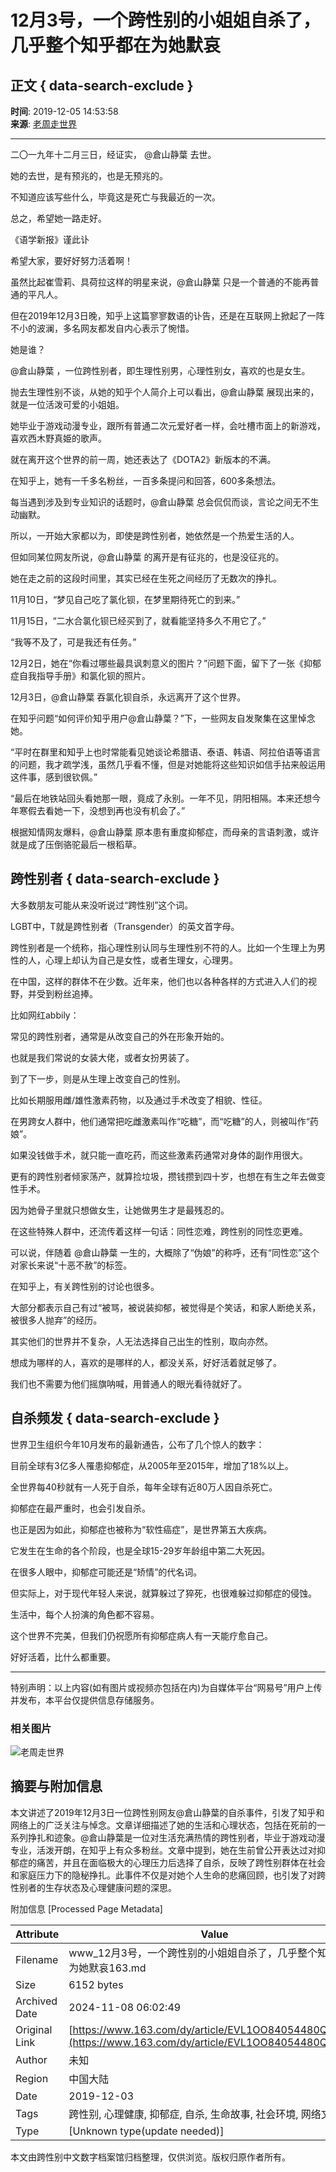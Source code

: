 # 12月3号，一个跨性别的小姐姐自杀了，几乎整个知乎都在为她默哀

## 正文 { data-search-exclude }


**时间**: 2019-12-05 14:53:58  
**来源**: [老周走世界](https://www.163.com/dy/media/T1554110396949.html)  

---

二〇一九年十二月三日，经证实， @倉山静葉 去世。

她的去世，是有预兆的，也是无预兆的。

不知道应该写些什么，毕竟这是死亡与我最近的一次。

总之，希望她一路走好。

《语学新报》谨此讣

希望大家，要好好努力活着啊！

虽然比起崔雪莉、具荷拉这样的明星来说，@倉山静葉 只是一个普通的不能再普通的平凡人。

但在2019年12月3日晚，知乎上这篇寥寥数语的讣告，还是在互联网上掀起了一阵不小的波澜，多名网友都发自内心表示了惋惜。

她是谁？

@倉山静葉 ，一位跨性别者，即生理性别男，心理性别女，喜欢的也是女生。

抛去生理性别不谈，从她的知乎个人简介上可以看出，@倉山静葉 展现出来的，就是一位活泼可爱的小姐姐。

她毕业于游戏动漫专业，跟所有普通二次元爱好者一样，会吐槽市面上的新游戏，喜欢西木野真姫的歌声。

就在离开这个世界的前一周，她还表达了《DOTA2》新版本的不满。

在知乎上，她有一千多名粉丝，一百多条提问和回答，600多条想法。

每当遇到涉及到专业知识的话题时，@倉山静葉 总会侃侃而谈，言论之间无不生动幽默。

所以，一开始大家都以为，即使是跨性别者，她依然是一个热爱生活的人。

但如同某位网友所说，@倉山静葉 的离开是有征兆的，也是没征兆的。

她在走之前的这段时间里，其实已经在生死之间经历了无数次的挣扎。

11月10日，“梦见自己吃了氯化钡，在梦里期待死亡的到来。”

11月15日，“二水合氯化钡已经买到了，就看能坚持多久不用它了。”

“我等不及了，可是我还有任务。”

12月2日，她在“你看过哪些最具讽刺意义的图片？”问题下面，留下了一张《抑郁症自我指导手册》和氯化钡的照片。

12月3日，@倉山静葉 吞氯化钡自杀，永远离开了这个世界。

在知乎问题“如何评价知乎用户@倉山静葉？”下，一些网友自发聚集在这里悼念她。

“平时在群里和知乎上也时常能看见她谈论希腊语、泰语、韩语、阿拉伯语等语言的问题，我才疏学浅，虽然几乎看不懂，但是对她能将这些知识如信手拈来般运用这件事，感到很钦佩。”

“最后在地铁站回头看她那一眼，竟成了永别。一年不见，阴阳相隔。本来还想今年寒假去看她一下，没想到再也没有机会了。”

根据知情网友爆料，@倉山静葉 原本患有重度抑郁症，而母亲的言语刺激，或许就是成了压倒骆驼最后一根稻草。

## 跨性别者 { data-search-exclude }

大多数朋友可能从来没听说过“跨性别”这个词。

LGBT中，T就是跨性别者（Transgender）的英文首字母。

跨性别者是一个统称，指心理性别认同与生理性别不符的人。比如一个生理上为男性的人，心理上却认为自己是女性，或者生理女，心理男。

在中国，这样的群体不在少数。近年来，他们也以各种各样的方式进入人们的视野，并受到粉丝追捧。

比如网红abbily：

常见的跨性别者，通常是从改变自己的外在形象开始的。

也就是我们常说的女装大佬，或者女扮男装了。

到了下一步，则是从生理上改变自己的性别。

比如长期服用雌/雄性激素药物，以及通过手术改变了相貌、性征。

在男跨女人群中，他们通常把吃雌激素叫作“吃糖”，而“吃糖”的人，则被叫作“药娘”。

如果没钱做手术，就只能一直吃药，而这些激素药通常对身体的副作用很大。

更有的跨性别者倾家荡产，就算捡垃圾，攒钱攒到四十岁，也想在有生之年去做变性手术。

因为她骨子里就只想做女生，让她做男生才是最残忍的。

在这些特殊人群中，还流传着这样一句话：同性恋难，跨性别的同性恋更难。

可以说，伴随着 @倉山静葉 一生的，大概除了“伪娘”的称呼，还有“同性恋”这个对家长来说“十恶不赦”的标签。

在知乎上，有关跨性别的讨论也很多。

大部分都表示自己有过“被骂，被说装抑郁，被觉得是个笑话，和家人断绝关系，被很多人抛弃”的经历。

其实他们的世界并不复杂，人无法选择自己出生的性别，取向亦然。

想成为哪样的人，喜欢的是哪样的人，都没关系，好好活着就足够了。

我们也不需要为他们摇旗呐喊，用普通人的眼光看待就好了。

## 自杀频发 { data-search-exclude }

世界卫生组织今年10月发布的最新通告，公布了几个惊人的数字：

目前全球有3亿多人罹患抑郁症，从2005年至2015年，增加了18%以上。

全世界每40秒就有一人死于自杀，每年全球有近80万人因自杀死亡。

抑郁症在最严重时，也会引发自杀。

也正是因为如此，抑郁症也被称为“软性癌症”，是世界第五大疾病。

它发生在生命的各个阶段，也是全球15-29岁年龄组中第二大死因。

在很多人眼中，抑郁症可能还是“矫情”的代名词。

但实际上，对于现代年轻人来说，就算躲过了猝死，也很难躲过抑郁症的侵蚀。

生活中，每个人扮演的角色都不容易。

这个世界不完美，但我们仍祝愿所有抑郁症病人有一天能疗愈自己。

好好活着，比什么都重要。

---

特别声明：以上内容(如有图片或视频亦包括在内)为自媒体平台“网易号”用户上传并发布，本平台仅提供信息存储服务。

### 相关图片

![老周走世界](https://nimg.ws.126.net/?url=http://dingyue.ws.126.net/mb1CgtEVwbDziC9M7Vv9xUHVUtDEnb4LQAxgAh4q7vPhp1554110314706.jpeg&thumbnail=160y160&quality=80&type=jpg)

## 摘要与附加信息

<!-- tcd_abstract -->
本文讲述了2019年12月3日一位跨性别网友@倉山静葉的自杀事件，引发了知乎和网络上的广泛关注与悼念。文章详细描述了她的生活和心理状态，包括在死前的一系列挣扎和迹象。@倉山静葉是一位对生活充满热情的跨性别者，毕业于游戏动漫专业，活泼开朗，在知乎上有众多粉丝。文章中提到，她在生前曾公开表达过对抑郁症的痛苦，并且在面临极大的心理压力后选择了自杀，反映了跨性别群体在社会和家庭压力下的隐秘挣扎。此事件不仅是对她个人生命的悲痛回顾，也引发了对跨性别者的生存状态及心理健康问题的深思。
<!-- tcd_abstract_end -->

附加信息 [Processed Page Metadata]

| Attribute       | Value                                  |
|-----------------|----------------------------------------|
| Filename        | www_12月3号，一个跨性别的小姐姐自杀了，几乎整个知乎都在为她默哀163.md                             |
| Size            | 6152 bytes                           |
| Archived Date   | 2024-11-08 06:02:49                             |
| Original Link   | [https://www.163.com/dy/article/EVL1OO84054480QE.html](https://www.163.com/dy/article/EVL1OO84054480QE.html)                       |
| Author          | 未知                               |
| Region          | 中国大陆                               |
| Date            | 2019-12-03                                 |
| Tags            | 跨性别, 心理健康, 抑郁症, 自杀, 生命故事, 社会环境, 网络文化                                 |
| Type            | [Unknown type(update needed)]                                 |
<!-- tcd_table_end -->

本文由跨性别中文数字档案馆归档整理，仅供浏览。版权归原作者所有。
